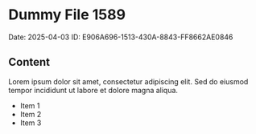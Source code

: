 # Dummy File 1589

Date: 2025-04-03
ID: E906A696-1513-430A-8843-FF8662AE0846

## Content

Lorem ipsum dolor sit amet, consectetur adipiscing elit.
Sed do eiusmod tempor incididunt ut labore et dolore magna aliqua.

* Item 1
* Item 2
* Item 3
